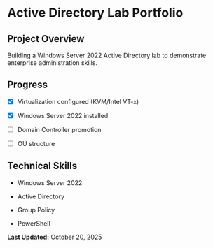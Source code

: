 
# Active Directory Lab Portfolio




## Project Overview



Building a Windows Server 2022 Active Directory lab to demonstrate enterprise administration skills.



## Progress



- [x] Virtualization configured (KVM/Intel VT-x)

- [x] Windows Server 2022 installed

- [ ] Domain Controller promotion

- [ ] OU structure



## Technical Skills



- Windows Server 2022

- Active Directory

- Group Policy

- PowerShell



**Last Updated:** October 20, 2025

